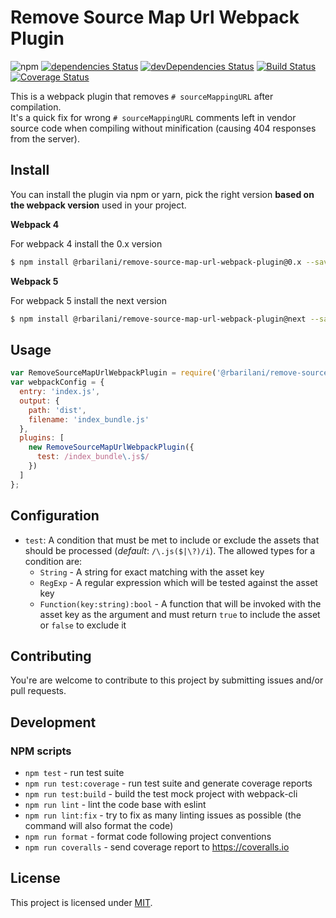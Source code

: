 Remove Source Map Url Webpack Plugin
====================================

![npm](https://img.shields.io/npm/dw/@rbarilani/remove-source-map-url-webpack-plugin)
[![dependencies Status](https://david-dm.org/rbarilani/remove-source-map-url-webpack-plugin/status.svg)](https://david-dm.org/rbarilani/remove-source-map-url-webpack-plugin)
[![devDependencies Status](https://david-dm.org/rbarilani/remove-source-map-url-webpack-plugin/dev-status.svg)](https://david-dm.org/rbarilani/remove-source-map-url-webpack-plugin?type=dev)
[![Build Status](https://travis-ci.com/rbarilani/remove-source-map-url-webpack-plugin.svg?branch=master)](https://travis-ci.com/rbarilani/remove-source-map-url-webpack-plugin)
[![Coverage Status](https://coveralls.io/repos/github/rbarilani/remove-source-map-url-webpack-plugin/badge.svg?branch=master)](https://coveralls.io/github/rbarilani/remove-source-map-url-webpack-plugin?branch=master)

This is a webpack plugin that removes `# sourceMappingURL` after compilation.<br>
It's a quick fix for wrong `# sourceMappingURL` comments left in vendor source code when compiling without minification (causing 404 responses from the server).


## Install 

You can install the plugin via npm or yarn, pick the right version **based on the webpack version** used in your project.

**Webpack 4**

For webpack 4 install the 0.x version

```bash
$ npm install @rbarilani/remove-source-map-url-webpack-plugin@0.x --save-dev
```

**Webpack 5**

For webpack 5 install the next version

```bash
$ npm install @rbarilani/remove-source-map-url-webpack-plugin@next --save-dev
```

## Usage

```js
var RemoveSourceMapUrlWebpackPlugin = require('@rbarilani/remove-source-map-url-webpack-plugin');
var webpackConfig = {
  entry: 'index.js',
  output: {
    path: 'dist',
    filename: 'index_bundle.js'
  },
  plugins: [
    new RemoveSourceMapUrlWebpackPlugin({
      test: /index_bundle\.js$/
    })
  ]
};
```

## Configuration

* `test`: A condition that must be met to include or exclude the assets that should be processed (*default*: `/\.js($|\?)/i`). The allowed types for a condition are:
    * `String` - A string for exact matching with the asset key
    * `RegExp` - A regular expression which will be tested against the asset key
    * `Function(key:string):bool` - A function that will be invoked with the asset key as the argument and must return `true` to include the asset or `false` to exclude it


## Contributing

You're are welcome to contribute to this project by submitting issues and/or pull requests.

## Development

### NPM scripts

* `npm test` - run test suite
* `npm run test:coverage` - run test suite and generate coverage reports
* `npm run test:build` - build the test mock project with webpack-cli
* `npm run lint` - lint the code base with eslint
* `npm run lint:fix` - try to fix as many linting issues as possible (the command will also format the code)
* `npm run format` - format code following project conventions
* `npm run coveralls` - send coverage report to https://coveralls.io

## License

This project is licensed under [MIT](./LICENSE).


